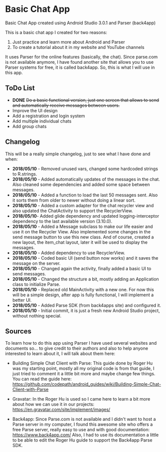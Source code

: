 # Basic Chat App
Basic Chat App created using Android Studio 3.0.1 and Parser (back4app)

This is a basic chat app I created for two reasons:
1. Just practice and learn more about Android and Parser
2. To create a tutorial about it in my website and YouTube channels

It uses Parser for the online features (basically, the chat). Since parse.com is not available anymore, I have found another site that allows you to use Parser systems for free, it is called back4app. So, this is what I will use in this app.

## ToDo List

* **DONE** ~~Do a basic functional version, just one screen that allows to send and automatically receive messages between users.~~
* Improve the UI design
* Add a registration and login system
* Add multiple individual chats
* Add group chats

## Changelog
This will be a really simple changelog, just to see what I have done and when:

* **2018/05/10** - Removed unused vars, changed some hardcoded strings to R.strings.
* **2018/05/10** - Added automatically updates of the messages in the chat. Also cleaned some dependencies and added some space between messages.
* **2018/05/10** - Added a function to load the last 50 messages sent. Also it sorts them from older to newer without doing a linear sort.
* **2018/05/10** - Added a custom adapter for the chat recycler view and also updated the ChatActivity to support the RecyclerView.
* **2018/05/10**- Added glide dependency and updated logging-interceptor dependency to the last available version (3.10.0).
* **2018/05/10** - Added a Message subclass to make our life easier and use it on the Recycler View. Also implemented some changes in the send message button to use this new class. And of course, created a new layout, the item_chat layout, later it will be used to display the messages.
* **2018/05/10** - Added dependency to use RecyclerView.
* **2018/05/10** - Coded basic UI (send button now works) and it saves the message on the server.
* **2018/05/10** - Changed again the activity, finally added a basic UI to send messages.
* **2018/05/10** - Changed the structure a bit, mostly adding an Application class to initialize Parse.
* **2018/05/10** - Replaced old MainActivity with a new one. For now this will be a simple design, after app is fully functional, I will implement a better UI.
* **2018/05/10** - Added Parse SDK (from back4apps site) and configured it.
* **2018/05/10** - Initial commit, it is just a fresh new Android Studio project, without nothing special.

## Sources
To learn how to do this app using Parser I have used several websites and documents so... to give credit to their authors and also to help anyone interested to learn about it, I will talk about them here:

* Building Simple Chat Client with Parse: This guide done by Roger Hu was my starting point, mostly all my original code is from that guide, I just tried to comment it a little bit more and maybe change few things. You can read the guide here: https://github.com/codepath/android_guides/wiki/Building-Simple-Chat-Client-with-Parse

* Gravatar: In the Roger Hu is used so I came here to learn a bit more about how we can use it in our projects: https://en.gravatar.com/site/implement/images/

* Back4app: Since Parse.com is not available and I didn't want to host a Parse server in my computer, I found this awesome site who offers a free Parse server, really easy to use and with good documentation: https://www.back4app.com/ Also, I had to use its documentation a little to be able to edit the Roger Hu guide to support the Back4app Parse SDK.
